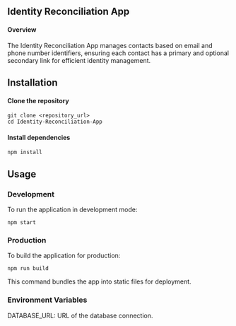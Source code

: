 ## Identity Reconciliation App

<h4>Overview</h4>
The Identity Reconciliation App manages contacts based on email and phone number identifiers, ensuring each contact has a primary and optional secondary link for efficient identity management.

## Installation
<h4>Clone the repository</h4>

```
git clone <repository_url>
cd Identity-Reconciliation-App
```
<h4>Install dependencies</h4>

```
npm install
```

## Usage
<h3>Development</h3>
To run the application in development mode:

```
npm start
```

<h3>Production</h3>
To build the application for production:

```
npm run build
```
This command bundles the app into static files for deployment.

### Environment Variables

DATABASE_URL: URL of the database connection.
